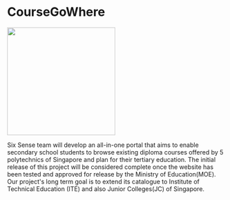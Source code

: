 # CourseGoWhere
<img src="https://user-images.githubusercontent.com/97571930/192523619-1a2511a3-a8d6-47c5-8b8f-30ffce34798d.png" width="250">

Six Sense team will develop an all-in-one portal that aims to enable secondary school students to browse existing diploma courses offered by 5 polytechnics of Singapore and plan for their tertiary education. The initial release of this project will be considered complete once the website has been tested and approved for release by the Ministry of Education(MOE). Our project's long term goal is to extend its catalogue to Institute of Technical Education (ITE) and also Junior Colleges(JC) of Singapore. 
